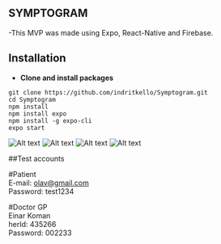 ## SYMPTOGRAM
-This MVP was made using Expo, React-Native and Firebase. 

## Installation

* **Clone and install packages**

```
git clone https://github.com/indritkello/Symptogram.git
cd Symptogram
npm install
npm install expo
npm install -g expo-cli
expo start
```
![Alt text](/assets/images/readme-img-4.PNG?raw=true "Welcome Screen")
![Alt text](/assets/images/readme-img-3.PNG?raw=true "Signup Screen")
![Alt text](/assets/images/readme-img-2.PNG?raw=true "Login Screen")
![Alt text](/assets/images/readme-img-1.PNG?raw=true "Home Screen")

##Test accounts

#Patient <br>
E-mail: olav@gmail.com <br>
Password: test1234

#Doctor GP <br>
Einar Koman <br>
herId: 435266 <br>
Password: 002233 
